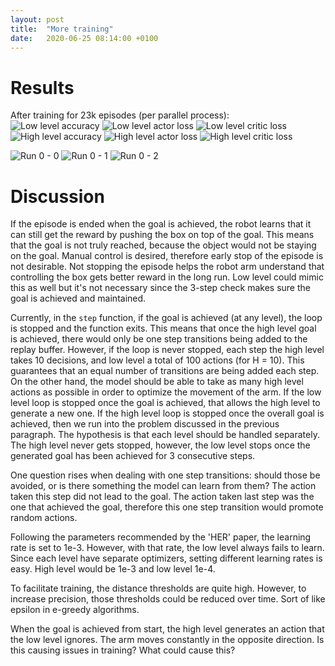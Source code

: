 ```yaml
---
layout: post
title:  "More training"
date:   2020-06-25 08:14:00 +0100
---
```

# Results
After training for 23k episodes (per parallel process):  
![Low level accuracy](/assets/More-training/0_accuracy.png)
![Low level actor loss](/assets/More-training/0_loss_actor.png)
![Low level critic loss](/assets/More-training/0_loss_critic.png)
![High level accuracy](/assets/More-training/1_accuracy.png)
![High level actor loss](/assets/More-training/1_loss_actor.png)
![High level critic loss](/assets/More-training/1_loss_critic.png)

![Run 0 - 0](/assets/More-training/run0_0.gif)
![Run 0 - 1](/assets/More-training/run0_1.gif)
![Run 0 - 2](/assets/More-training/run0_2.gif)

# Discussion
If the episode is ended when the goal is achieved, the robot learns that it can still get the reward by pushing the box on top of the goal. This means that the goal is not truly reached, because the object would not be staying on the goal. Manual control is desired, therefore early stop of the episode is not desirable. Not stopping the episode helps the robot arm understand that controlling the box gets better reward in the long run. Low level could mimic this as well but it's not necessary since the 3-step check makes sure the goal is achieved and maintained.

Currently, in the `step` function, if the goal is achieved (at any level), the loop is stopped and the function exits. This means that once the high level goal is achieved, there would only be one step transitions being added to the replay buffer. However, if the loop is never stopped, each step the high level takes 10 decisions, and low level a total of 100 actions (for H = 10). This guarantees that an equal number of transitions are being added each step. On the other hand, the model should be able to take as many high level actions as possible in order to optimize the movement of the arm. If the low level loop is stopped once the goal is achieved, that allows the high level to generate a new one. If the high level loop is stopped once the overall goal is achieved, then we run into the problem discussed in the previous paragraph. The hypothesis is that each level should be handled separately. The high level never gets stopped, however, the low level stops once the generated goal has been achieved for 3 consecutive steps.

One question rises when dealing with one step transitions: should those be avoided, or is there something the model can learn from them? The action taken this step did not lead to the goal. The action taken last step was the one that achieved the goal, therefore this one step transition would promote random actions. 

Following the parameters recommended by the 'HER' paper, the learning rate is set to 1e-3. However, with that rate, the low level always fails to learn. Since each level have separate optimizers, setting different learning rates is easy. High level would be 1e-3 and low level 1e-4.

To facilitate training, the distance thresholds are quite high. However, to increase precision, those thresholds could be reduced over time. Sort of like epsilon in e-greedy algorithms.

When the goal is achieved from start, the high level generates an action that the low level ignores. The arm moves constantly in the opposite direction. Is this causing issues in training? What could cause this?

